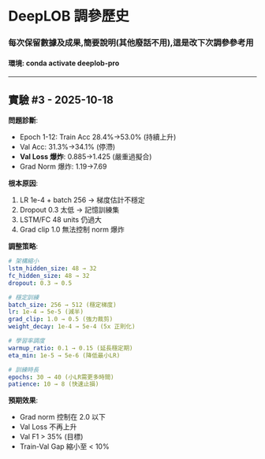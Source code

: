 # DeepLOB 調參歷史

### 每次保留數據及成果,簡要說明(其他廢話不用),這是改下次調參參考用

#### 環境: conda activate deeplob-pro

---

## 實驗 #3 - 2025-10-18

**問題診斷**:
- Epoch 1-12: Train Acc 28.4%→53.0% (持續上升)
- Val Acc: 31.3%→34.1% (停滯)
- **Val Loss 爆炸**: 0.885→1.425 (嚴重過擬合)
- Grad Norm 爆炸: 1.19→7.69

**根本原因**:
1. LR 1e-4 + batch 256 → 梯度估計不穩定
2. Dropout 0.3 太低 → 記憶訓練集
3. LSTM/FC 48 units 仍過大
4. Grad clip 1.0 無法控制 norm 爆炸

**調整策略**:
```yaml
# 架構縮小
lstm_hidden_size: 48 → 32
fc_hidden_size: 48 → 32
dropout: 0.3 → 0.5

# 穩定訓練
batch_size: 256 → 512 (穩定梯度)
lr: 1e-4 → 5e-5 (減半)
grad_clip: 1.0 → 0.5 (強力裁剪)
weight_decay: 1e-4 → 5e-4 (5x 正則化)

# 學習率調度
warmup_ratio: 0.1 → 0.15 (延長穩定期)
eta_min: 1e-5 → 5e-6 (降低最小LR)

# 訓練時長
epochs: 30 → 40 (小LR需更多時間)
patience: 10 → 8 (快速止損)
```

**預期效果**:
- Grad norm 控制在 2.0 以下
- Val Loss 不再上升
- Val F1 > 35% (目標)
- Train-Val Gap 縮小至 < 10%


